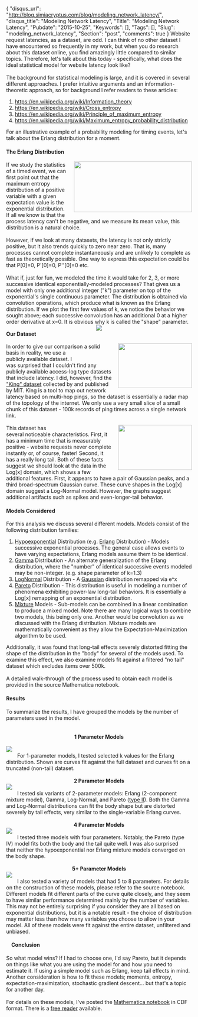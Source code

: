 {
  "disqus_url": "http://blog.simiacryptus.com/blog/modeling_network_latency/",
  "disqus_title": "Modeling Network Latency",
  "Title": "Modeling Network Latency",
  "Pubdate": "2015-10-25",
  "Keywords": [],
  "Tags": [],
  "Slug": "modeling_network_latency",
  "Section": "post",
  "comments": true
}
<span style="font-family: inherit;">Website request latencies, as a dataset, are odd. I can think of no other dataset I have encountered so frequently in my work, but when you do research about this dataset online, you find amazingly little compared to similar topics. Therefore, let's talk about this today - specifically, what does the ideal statistical model for website latency look like?</span><br /><span style="font-family: inherit;"><br /></span><span style="font-family: inherit;">The background for statistical modeling is large, and it is covered in several different approaches. I prefer intuitive arguments and an information-theoretic approach, so for background I refer readers to these articles:</span><br /><ol><li><a href="https://en.wikipedia.org/wiki/Information_theory"><span style="font-family: inherit;">https://en.wikipedia.org/wiki/Information_theory</span></a></li><li><a href="https://en.wikipedia.org/wiki/Cross_entropy"><span style="font-family: inherit;">https://en.wikipedia.org/wiki/Cross_entropy</span></a></li><li><a href="https://en.wikipedia.org/wiki/Principle_of_maximum_entropy"><span style="font-family: inherit;">https://en.wikipedia.org/wiki/Principle_of_maximum_entropy</span></a></li><li><a href="https://en.wikipedia.org/wiki/Maximum_entropy_probability_distribution"><span style="font-family: inherit;">https://en.wikipedia.org/wiki/Maximum_entropy_probability_distribution</span></a></li></ol><span style="font-family: inherit;">For an illustrative example of a probability modeling for timing events, let's talk about the Erlang distribution for a moment.</span><br /><h4><b><span style="font-family: inherit;">The Erlang Distribution</span></b></h4><a href="http://4.bp.blogspot.com/-w8cBgiuy9Hg/Vi1WNE_b7sI/AAAAAAAAAJY/oFo9LRM_0jw/s1600/network%2Blatency%2Bmodeling_11.gif" imageanchor="1" style="clear: right; float: right; margin-bottom: 1em; margin-left: 1em;"><span style="font-family: inherit;"><img border="0" height="137" src="http://4.bp.blogspot.com/-w8cBgiuy9Hg/Vi1WNE_b7sI/AAAAAAAAAJY/oFo9LRM_0jw/s320/network%2Blatency%2Bmodeling_11.gif" width="320" /></span></a><span style="font-family: inherit;">If we study the statistics of a timed event, we can first point out that the maximum entropy distribution of a positive variable with a given expectation value is the exponential distribution. If all we know is that the process latency can't be negative, and we measure its mean value, this distribution is a natural choice.</span><br /><span style="font-family: inherit;"><br /></span><span style="font-family: inherit;">However, if we look at many datasets, the latency is not only strictly positive, but it also trends quickly to zero near zero. That is, many processes cannot complete instantaneously and are unlikely to complete as fast as theoretically possible. One way to express this expectation could be that P[0]=0, P'[0]=0, P''[0]=0 etc.</span><br /><span style="font-family: inherit;"><br /></span><span style="font-family: inherit;">What if, just for fun, we modeled the time it would take for 2, 3, or more successive identical exponentially-modeled processes? That gives us a model with only one additional integer ("k") parameter on top of the exponential's single continuous parameter. The distribution is obtained via convolution operations, which produce what is known as the Erlang distribution.&nbsp;</span><span style="font-family: inherit;"><span style="line-height: 17.0001px;">If we plot the first few values of k, we notice the behavior we sought above; each successive convolution has an additional 0 at a higher order&nbsp;</span></span><span style="line-height: 17.0001px;">derivative</span><span style="font-family: inherit;"><span style="line-height: 17.0001px;">&nbsp;at x=0. It is obvious why k is called the "shape" parameter.</span></span><br /><div class="separator" style="clear: both; text-align: center;"><a href="http://4.bp.blogspot.com/-q6vmbLPxR1A/Vi1d__VaoQI/AAAAAAAAAKE/WK13iabAgko/s1600/network%2Blatency%2Bmodeling_12.gif" imageanchor="1"><span style="font-family: inherit;"><img border="0" src="http://4.bp.blogspot.com/-q6vmbLPxR1A/Vi1d__VaoQI/AAAAAAAAAKE/WK13iabAgko/s1600/network%2Blatency%2Bmodeling_12.gif" /></span></a></div><b style="line-height: 17.0001px;"><span style="font-family: inherit;">Our Dataset</span></b><br /><span style="font-family: inherit;"><b style="line-height: 17.0001px;"><br /></b> </span><a href="http://3.bp.blogspot.com/-3ZpMg925Kcc/Vi1bTwugOCI/AAAAAAAAAJs/tS8JYPPo6CU/s1600/network%2Blatency%2Bmodeling_60.gif" imageanchor="1" style="clear: right; float: right; margin-bottom: 1em; margin-left: 1em;"><span style="font-family: inherit;"><img border="0" height="121" src="http://3.bp.blogspot.com/-3ZpMg925Kcc/Vi1bTwugOCI/AAAAAAAAAJs/tS8JYPPo6CU/s200/network%2Blatency%2Bmodeling_60.gif" width="200" /></span></a><span style="font-family: inherit;"><span style="line-height: 17.0001px;">In order to give our comparison a solid basis in reality, we use a publicly&nbsp;</span></span><span style="line-height: 17.0001px;">available</span><span style="font-family: inherit;"><span style="line-height: 17.0001px;">&nbsp;dataset. I was&nbsp;</span></span><span style="line-height: 17.0001px;">surprised</span><span style="font-family: inherit;"><span style="line-height: 17.0001px;">&nbsp;that I couldn't find any publicly&nbsp;</span></span><span style="line-height: 17.0001px;">available</span><span style="font-family: inherit;"><span style="line-height: 17.0001px;">&nbsp;access-log type datasets that include latency. I did,&nbsp;however, find the <a href="https://pdos.csail.mit.edu/archive/p2psim/kingdata/">"King" dataset</a> collected by and published by MIT. King is a tool to map out network latency based on multi-hop pings, so the dataset is essentially a radar map of the topology of the internet. We only use a very small slice of a small chunk of this dataset - 100k records of ping times across a single network link.</span></span><br /><span style="font-family: inherit;"><br /></span><a href="http://3.bp.blogspot.com/-CWzTANdIT1g/Vi1cWoLkljI/AAAAAAAAAJ4/ZJOHLaMgBgQ/s1600/network%2Blatency%2Bmodeling_61.gif" imageanchor="1" style="clear: right; float: right; margin-bottom: 1em; margin-left: 1em;"><span style="font-family: inherit;"><img border="0" height="122" src="http://3.bp.blogspot.com/-CWzTANdIT1g/Vi1cWoLkljI/AAAAAAAAAJ4/ZJOHLaMgBgQ/s200/network%2Blatency%2Bmodeling_61.gif" width="200" /></span></a><span style="font-family: inherit;"><span style="line-height: 17.0001px;">This dataset has several&nbsp;</span></span><span style="line-height: 17.0001px;">noticeable</span><span style="font-family: inherit;"><span style="line-height: 17.0001px;">&nbsp;characteristics. First, it has a minimum time&nbsp;that is measurably positive - website requests never complete instantly or, of course, faster! Second, it has a really long tail. Both of these facts suggest we should look at the data in the Log[x] domain, which shows a few additional features. First, it appears to have a pair of Gaussian peaks, and a third broad-spectrum Gaussian curve. These curve shapes in the Log[x] domain suggest a Log-Normal model. However, the graphs suggest additional artifacts such as spikes and even-longer-tail behavior.</span></span><br /><h4><b><span style="font-family: inherit;">Models Considered</span></b></h4><span style="font-family: inherit;">For this analysis we discuss several different models. Models consist of the following distribution families:</span><br /><ol><li><span style="font-family: inherit;"><a href="https://en.wikipedia.org/wiki/Hypoexponential_distribution">Hypoexponential</a>&nbsp;Distribution (e.g. <a href="https://en.wikipedia.org/wiki/Erlang_distribution" target="_blank">Erlang</a> Distribution) - Models successive exponential processes. The general case allows events to have varying expectations, Erlang models assume them to be identical.</span></li><li><span style="font-family: inherit;"><a href="https://en.wikipedia.org/wiki/Gamma_distribution" target="_blank">Gamma</a> Distribution - An alternate generalization of the Erlang distribution, where the "number" of identical successive events modeled may be non-integer. (e.g. shape parameter of k=1.3)</span></li><li><span style="font-family: inherit;"><a href="https://en.wikipedia.org/wiki/Log-normal_distribution" target="_blank">LogNormal</a> Distribution - A <a href="https://en.wikipedia.org/wiki/Normal_distribution" target="_blank">Gaussian</a> distribution remapped via e^x</span></li><li><span style="font-family: inherit;"><a href="https://en.wikipedia.org/wiki/Pareto_distribution" target="_blank">Pareto</a> Distribution - This distribution is useful in modeling a number of phenomena exhibiting power-law long-tail behaviors. It is essentially a Log[x] remapping of an exponential distribution.</span></li><li><span style="font-family: inherit;"><a href="https://en.wikipedia.org/wiki/Mixture_model" target="_blank">Mixture</a> Models - Sub-models can be combined in a linear combination to produce a mixed model. Note there are many logical ways to combine two models, this being only one. Another would be convolution as we discussed with the Erlang distribution. Mixture models are mathematically convenient as they allow the Expectation-Maximization algorithm to be used.</span></li></ol><span style="font-family: inherit;"><span style="line-height: 17.0001px;">Additionally, it was found that long-tail effects&nbsp;</span></span><span style="line-height: 17.0001px;">severely</span><span style="font-family: inherit;"><span style="line-height: 17.0001px;">&nbsp;distorted fitting the shape of the distribution in the&nbsp;"body" for several of the models used. To examine this effect, we also examine models fit against a filtered "no tail" dataset which excludes items over 500k.&nbsp;</span></span><br /><span style="font-family: inherit; line-height: 17.0001px;"><br /></span><span style="font-family: inherit;"><span style="line-height: 17.0001px;">A detailed&nbsp;</span></span><span style="line-height: 17.0001px;">walk-through</span><span style="font-family: inherit;"><span style="line-height: 17.0001px;">&nbsp;of the process used to obtain each model is provided in the source Mathematica notebook.</span></span><br /><h4><span style="font-family: inherit; line-height: 17.0001px;"><b>Results</b></span></h4><span style="font-family: inherit; line-height: 17.0001px;">To summarize the results, I have grouped the models by the number of parameters used in the model.</span><br /><span style="font-family: inherit;"><span style="line-height: 17.0001px;"><br /></span><span style="line-height: 17.0001px;"></span></span><br /><div><div class="separator" style="clear: both; text-align: center;"><span style="font-family: inherit; line-height: 17.0001px;"><b>1 Parameter Models</b></span></div><a href="http://3.bp.blogspot.com/-Uf6ghL45FSA/Vi1hlDeQXDI/AAAAAAAAAKc/jmguvqjbBzU/s1600/network%2Blatency%2Bmodeling_96.gif" imageanchor="1" style="clear: left; float: left; margin-bottom: 1em; margin-right: 1em;"><span style="font-family: inherit;"></span></a><span style="font-family: inherit; line-height: 17.0001px;"></span><br /><div class="separator" style="clear: both; text-align: center;"><a href="http://3.bp.blogspot.com/-wvG2E1_BJqA/Vi1_yc_camI/AAAAAAAAALI/deBBMwyRlw8/s1600/network%2Blatency%2Bmodeling_41.gif" imageanchor="1" style="clear: left; float: left; margin-bottom: 1em; margin-right: 1em;"><img border="0" src="http://3.bp.blogspot.com/-wvG2E1_BJqA/Vi1_yc_camI/AAAAAAAAALI/deBBMwyRlw8/s1600/network%2Blatency%2Bmodeling_41.gif" /></a></div><span style="font-family: inherit; line-height: 17.0001px;"><span style="line-height: 17.0001px;"><br /></span></span><span style="font-family: inherit; line-height: 17.0001px;">For 1-parameter models, I tested selected k values for the Erlang distribution. Shown are curves fit against the full dataset and curves fit on a truncated (non-tail) dataset.</span><br /><span style="font-family: inherit; line-height: 17.0001px;"><br /></span></div><div><div class="separator" style="clear: both; text-align: center;"><span style="font-family: inherit; line-height: 17.0001px;"><b>2 Parameter Models</b></span></div><a href="http://1.bp.blogspot.com/-tDuiVx7mnyE/Vi1h0xoh4PI/AAAAAAAAAKk/RzcvQhKKsLE/s1600/network%2Blatency%2Bmodeling_109.gif" imageanchor="1" style="clear: left; float: left; margin-bottom: 1em; margin-right: 1em;"><span style="font-family: inherit;"><img border="0" src="http://1.bp.blogspot.com/-tDuiVx7mnyE/Vi1h0xoh4PI/AAAAAAAAAKk/RzcvQhKKsLE/s1600/network%2Blatency%2Bmodeling_109.gif" /></span></a><br /><span style="line-height: 17.0001px;"><span style="font-family: inherit;">I tested six variants of 2-parameter models: Erlang (2-component mixture model), Gamma, Log-Normal, and Pareto (<a href="https://en.wikipedia.org/wiki/Pareto_distribution#Pareto_types_I.E2.80.93IV">type II</a>). Both the Gamma and Log-Normal distributions can fit the body shape but are distorted severely by tail effects, very similar to the single-variable Erlang curves.</span></span><br /><span style="line-height: 17.0001px;"><span style="font-family: inherit;"><br /></span></span></div><div><div class="separator" style="clear: both; text-align: center;"><b style="line-height: 17.0001px;"><span style="font-family: inherit;">4 Parameter Models</span></b></div><a href="http://1.bp.blogspot.com/-G-QSu5yDyUY/Vi1iA6vm-UI/AAAAAAAAAKs/blR2D23trac/s1600/network%2Blatency%2Bmodeling_124.gif" imageanchor="1" style="clear: left; float: left; margin-bottom: 1em; margin-right: 1em;"><span style="font-family: inherit;"><img border="0" src="http://1.bp.blogspot.com/-G-QSu5yDyUY/Vi1iA6vm-UI/AAAAAAAAAKs/blR2D23trac/s1600/network%2Blatency%2Bmodeling_124.gif" /></span></a><br /><span style="font-family: inherit;"><span style="line-height: 17.0001px;">I tested three models with four parameters. Notably, the Pareto (type IV) model fits both the body and the tail quite well. I was also surprised that&nbsp;</span></span><span style="line-height: 17.0001px;">neither</span><span style="font-family: inherit;"><span style="line-height: 17.0001px;">&nbsp;the hypoexponential nor Erlang mixture models&nbsp;converged on the body shape.</span></span><br /><span style="font-family: inherit; line-height: 17.0001px;"><br /></span></div><div><div><div class="separator" style="clear: both; text-align: center;"><span style="font-family: inherit; line-height: 17.0001px;"><b>5+ Parameter Models</b></span></div><a href="http://3.bp.blogspot.com/-gsmOmK4BgRw/Vi1iZdU7vWI/AAAAAAAAAK0/Z027Av_VOrU/s1600/network%2Blatency%2Bmodeling_133.gif" imageanchor="1" style="clear: left; float: left; margin-bottom: 1em; margin-right: 1em;"><span style="font-family: inherit;"><img border="0" src="http://3.bp.blogspot.com/-gsmOmK4BgRw/Vi1iZdU7vWI/AAAAAAAAAK0/Z027Av_VOrU/s1600/network%2Blatency%2Bmodeling_133.gif" /></span></a></div><span style="font-family: inherit; line-height: 17.0001px;"><br /></span><span style="font-family: inherit;"><span style="line-height: 17.0001px;">I also tested a variety of models that had 5 to 8 parameters. For details on the construction of these models, please refer to the source notebook. Different models fit different parts of the curve quite closely, and they seem to have similar performance determined mainly by the number of variables. This may not be entirely&nbsp;</span></span><span style="line-height: 17.0001px;">surprising</span><span style="font-family: inherit;"><span style="line-height: 17.0001px;">&nbsp;if you consider they are all based on exponential distributions, but it is a notable result - the choice of distribution may matter less than how many variables you choose to allow in your model. All of these models were fit against the entire dataset, unfiltered and unbiased.</span></span></div><div class="separator" style="clear: both; text-align: center;"><a href="https://www.blogger.com/" imageanchor="1" style="clear: left; float: left; margin-bottom: 1em; margin-right: 1em;"></a><a href="https://www.blogger.com/" imageanchor="1" style="clear: left; float: left; margin-bottom: 1em; margin-right: 1em;"></a></div><div><h4>Conclusion</h4><span style="font-family: inherit;">So what model wins? If I had to choose one, I'd say Pareto, but it depends on things like what you are using the model for and how you need to estimate it. If using a simple model such as Erlang, keep tail effects in mind. Another consideration is how to fit these models; moments, entropy, expectation-maximization, stochastic gradient descent... but that's a topic for another day.</span><br /><span style="font-family: inherit;"><br /></span><span style="font-family: inherit;">For details on these models, I've posted the <a href="https://drive.google.com/open?id=0B5Y-Tw6GZ3GlZkp4VkFIM0pCVkU">Mathematica notebook</a> in CDF format. There is a <a href="https://www.wolfram.com/cdf-player/">free reader</a> available. </span></div>
